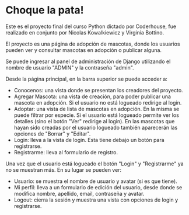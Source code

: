 # Choque la pata!
Este es el proyecto final del curso Python dictado por Coderhouse, fue realizado en conjunto por Nicolas Kowalkiewicz y Virginia Bottino.

El proyecto es una página de adopción de mascotas, donde los usuarios pueden ver y consultar mascotas en adopción o  publicar alguna.

Se puede ingresar al panel de administración de Django utilizando el nombre de usuario "ADMIN" y la contraseña "admin".

Desde la página principal, en la barra superior se puede acceder a:
- Conocenos: una vista donde se presentan los creadores del proyecto.
- Agregar Mascota: una vista de creación, para poder publicar una mascota en adopción. Si el usuario no está logueado redirige al login.
- Adoptar: una vista de lista de mascotas en adopción. En la misma se puede filtrar por especie. Si el usuario está logueado permite ver los detalles (sino el botón "Ver" redirige al login). En las mascotas que hayan sido creadas por el usuario logueado también aparecerán las opciones de "Borrar" y "Editar".
- Login: lleva a la vista de login. Esta tiene debajo un botón para registrarse.
- Registrarme: lleva al formulario de registro.

Una vez que el usuario está logueado el botón "Login" y "Registrarme" ya no se muestran más. En su lugar se pueden ver: 
- Usuario: se muestra el nombre de usuario y avatar (si es que tiene).
- Mi perfil: lleva a un formulario de edición del usuario, desde donde se modifica nombre, apellido, email, contraseña y avatar.
- Logout: cierra la sesión y muestra una vista con opciones de login y registrarse.

